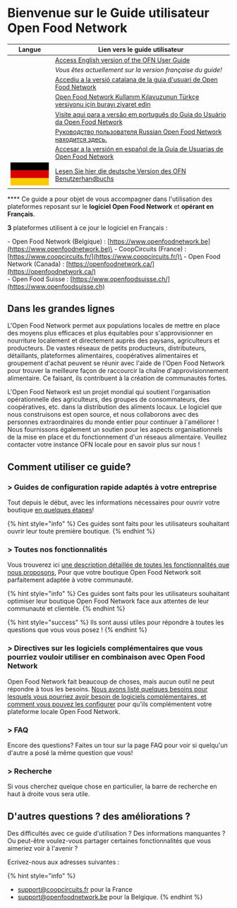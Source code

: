 # Bienvenue sur le Guide utilisateur Open Food Network

| Langue                                                                                  | Lien vers le guide utilisateur                                                                                                                                  |
| --------------------------------------------------------------------------------------- | --------------------------------------------------------------------------------------------------------------------------------------------------------------- |
| <img src=".gitbook/assets/Capture du 2019-09-26 00-38-19.png" alt="" data-size="line">  | [Access English version of the OFN User Guide](https://guide.openfoodnetwork.org/)                                                                              |
| <img src=".gitbook/assets/Capture du 2019-09-26 00-38-01.png" alt="" data-size="line">  | _Vous êtes actuellement sur la version française du guide!_                                                                                                     |
| <img src=".gitbook/assets/Capture du 2019-09-26 00-37-35.png" alt="" data-size="line">  | [Accediu a la versió catalana de la guia d'usuari de Open Food Network](https://guia.katuma.org/)                                                               |
| <img src=".gitbook/assets/turkey.jpg" alt="" data-size="line">                          | [Open Food Network Kullanım Kılavuzunun Türkçe versiyonu için burayı ziyaret edin](https://kilavuz.acikgida.com/)                                               |
| <img src=".gitbook/assets/brazil-flag-image-free-download.jpg" alt="" data-size="line"> | [Visite aqui para a versão em português do Guia do Usuário da Open Food Network](https://guia.openfoodbrasil.com.br/)                                           |
| <img src=".gitbook/assets/russia.jpg" alt="" data-size="line">                          | [Руководство пользователя Russian Open Food Network находится здесь.](https://guide.openfoodnetwork.ru/)                                                        |
| <img src=".gitbook/assets/Flagge Spanien.jpg" alt="" data-size="line">                  | [Accesar a la versión en español de la Guía de Usuarias de Open Food Network](http://localhost:5000/o/-L9rgjXCVdbnhSow2XnR/s/-L9rgk4wEweX\_zxXIzmW-1769347644/) |
| <img src=".gitbook/assets/Flagge Deutschland (1).jpg" alt="" data-size="line">          | [Lesen Sie hier die deutsche Version des OFN Benutzerhandbuchs](http://localhost:5000/o/-L9rgjXCVdbnhSow2XnR/s/-L9rgk4wEweX\_zxXIzmW-1666082760/)               |

\*\*\*\* Ce guide a pour objet de vous accompagner dans l'utilisation des plateformes reposant sur le **logiciel Open Food Network** et **opérant en Français**.

**3** plateformes utilisent à ce jour le logiciel en Français :

\- Open Food Network (Belgique) : [https://www.openfoodnetwork.be](https://www.openfoodnetwork.be)\
\- CoopCircuits (France) : [https://www.coopcircuits.fr/](https://www.coopcircuits.fr/)\
\- Open Food Network (Canada) : [https://openfoodnetwork.ca/](https://openfoodnetwork.ca/) \
\- Open Food Suisse : [https://www.openfoodsuisse.ch/](https://www.openfoodsuisse.ch)

## Dans les grandes lignes

L'Open Food Network permet aux populations locales de mettre en place des moyens plus efficaces et plus équitables pour s'approvisionner en nourriture localement et directement auprès des paysans, agriculteurs et producteurs. De vastes réseaux de petits producteurs, distributeurs, détaillants, plateformes alimentaires, coopératives alimentaires et groupement d'achat peuvent se réunir avec l'aide de l'Open Food Network pour trouver la meilleure façon de raccourcir la chaîne d'approvisionnement alimentaire. Ce faisant, ils contribuent à la création de communautés fortes.

L'Open Food Network est un projet mondial qui soutient l'organisation opérationnelle des agriculteurs, des groupes de consommateurs, des coopératives, etc. dans la distribution des aliments locaux. Le logiciel que nous construisons est open source, et nous collaborons avec des personnes extraordinaires du monde entier pour continuer à l'améliorer ! Nous fournissons également un soutien pour les aspects organisationnels de la mise en place et du fonctionnement d'un réseaus alimentaire. Veuillez contacter votre instance OFN locale pour en savoir plus sur nous !

## Comment utiliser ce guide?

### > Guides de configuration rapide adaptés à votre entreprise

Tout depuis le début, avec les informations nécessaires pour ouvrir votre boutique [en quelques étapes](your-quick-start-on-ofn-given-who-you-are.md)!

{% hint style="info" %}
Ces guides sont faits pour les utilisateurs souhaitant ouvrir leur toute première boutique.
{% endhint %}

### > Toutes nos fonctionnalités

Vous trouverez ici [une description détaillée de toutes les fonctionnalités que nous proposons](basic-features/), Pour que votre boutique Open Food Network soit parfaitement adaptée à votre communauté.

{% hint style="info" %}
Ces guides sont faits pour les utilisateurs souhaitant optimiser leur boutique Open Food Network face aux attentes de leur communauté et clientèle.
{% endhint %}

{% hint style="success" %}
Ils sont aussi utiles pour répondre à toutes les questions que vous vous posez !
{% endhint %}

### _>_ Directives sur les logiciels complémentaires que vous pourriez vouloir utiliser en combinaison avec Open Food Network

Open Food Network fait beaucoup de choses, mais aucun outil ne peut répondre à tous les besoins. [Nous avons listé quelques besoins pour lesquels vous pourriez avoir besoin de logiciels complémentaires, et comment vous pouvez les configurer](https://guide.openfoodnetwork.org/v/fr/complementary-tools-software) pour qu'ils complémentent votre plateforme locale Open Food Network.

### > FAQ

Encore des questions? Faites un tour sur la page FAQ pour voir si quelqu'un d'autre a posé la même question que vous!

### > Recherche

Si vous cherchez quelque chose en particulier, la barre de recherche en haut à droite vous sera utile.

## D'autres questions ? des améliorations ?

Des difficultés avec ce guide d'utilisation ? Des informations manquantes ? Ou peut-être voulez-vous partager certaines fonctionnalités que vous aimeriez voir à l'avenir ?

Ecrivez-nous aux adresses suivantes :

{% hint style="info" %}
* support@coopcircuits.fr pour la France
* support@openfoodnetwork.be pour la Belgique.
{% endhint %}
